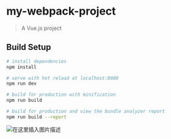# my-webpack-project

> A Vue.js project

## Build Setup

``` bash
# install dependencies
npm install

# serve with hot reload at localhost:8080
npm run dev

# build for production with minification
npm run build

# build for production and view the bundle analyzer report
npm run build --report
```


![在这里插入图片描述](https://img-blog.csdnimg.cn/2020082422295771.png#pic_left)